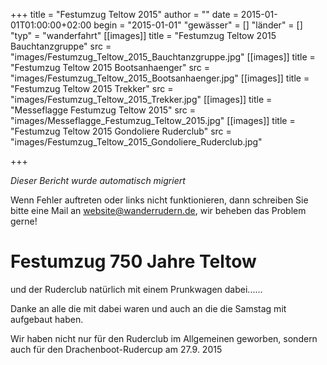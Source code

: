 +++
title = "Festumzug Teltow 2015"
author = ""
date = 2015-01-01T01:00:00+02:00
begin = "2015-01-01"
"gewässer" = []
"länder" = []
"typ" = "wanderfahrt"
[[images]]
title = "Festumzug Teltow 2015 Bauchtanzgruppe"
src = "images/Festumzug_Teltow_2015_Bauchtanzgruppe.jpg"
[[images]]
title = "Festumzug Teltow 2015 Bootsanhaenger"
src = "images/Festumzug_Teltow_2015_Bootsanhaenger.jpg"
[[images]]
title = "Festumzug Teltow 2015 Trekker"
src = "images/Festumzug_Teltow_2015_Trekker.jpg"
[[images]]
title = "Messeflagge Festumzug Teltow 2015"
src = "images/Messeflagge_Festumzug_Teltow_2015.jpg"
[[images]]
title = "Festumzug Teltow 2015 Gondoliere Ruderclub"
src = "images/Festumzug_Teltow_2015_Gondoliere_Ruderclub.jpg"

+++


*Dieser Bericht wurde automatisch migriert*

Wenn Fehler auftreten oder links nicht funktionieren, dann schreiben Sie bitte eine Mail an website@wanderrudern.de, wir beheben das Problem gerne!



# Festumzug 750 Jahre Teltow


und der Ruderclub natürlich mit einem Prunkwagen dabei......

Danke an alle die mit dabei waren und auch an die die Samstag mit aufgebaut haben.

Wir haben nicht nur für den Ruderclub im Allgemeinen geworben, sondern auch für den Drachenboot-Rudercup am 27.9. 2015